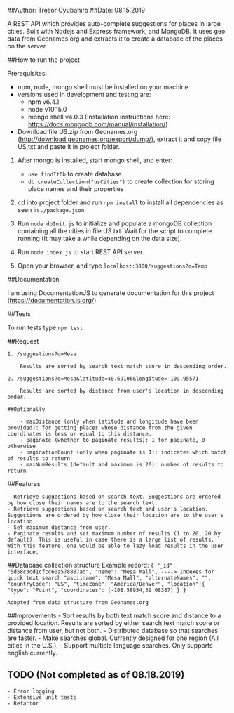 ##Author: Tresor Cyubahiro
##Date: 08.15.2019

A REST API which provides auto-complete suggestions for places in large cities. Built with Nodejs and Express framework, and MongoDB. It uses geo data from Geonames.org and extracts it to create a database of the places on the server. 

##How to run the project
	
Prerequisites:
- npm, node, mongo shell must be installed on your machine
- versions used in development and testing are:
	- npm v6.4.1
	- node v10.15.0
	- mongo shell v4.0.3 (Installation instructions here: https://docs.mongodb.com/manual/installation/)
- Download file US.zip from Geonames.org (http://download.geonames.org/export/dump/), extract it and copy file US.txt and paste it in project folder.

1. After mongo is installed, start mongo shell, and enter:
	- `use findItDb` to create database
	- `db.createCollection("usCities")` to create collection for storing place names and their properties

2. cd into project folder and run `npm install` to install all dependencies as seen in `./package.json`
3. Run `node dbInit.js` to initialize and populate a mongoDB collection containing all
   the cities in file US.txt. Wait for the script to complete running (It may take a while depending on the data size).
4. Run `node index.js` to start REST API server. 
5. Open your browser, and type `localhost:3000/suggestions?q=Temp`

##Documentation

I am using DocumentationJS to generate documentation for this project (https://documentation.js.org/)

##Tests

To run tests type `npm test`
	
##Request
	
	1. /suggestions?q=Mesa

		Results are sorted by search text match score in descending order.

	2. /suggestions?q=Mesa&latitude=40.69106&longitude=-109.95571

		Results are sorted by distance from user's location in descending order.

	##Optionally

		- maxDistance (only when latitude and longitude have been provided): for getting places whose distance from the given coordinates is less or equal to this distance.
		- paginate (whether to paginate results): 1 for paginate, 0 otherwise
		- paginationCount (only when paginate is 1): indicates which batch of results to return 
		- maxNumResults (default and maximum is 20): number of results to return

##Features
	
	- Retrieve suggestions based on search text. Suggestions are ordered by how close their names are to the search text. 
	- Retrieve suggestions based on search text and user's location. Suggestions are ordered by how close their location are to the user's location.
	- Set maximum distance from user.
	- Paginate results and set maximum number of results (1 to 20, 20 by default). This is useful in case there is a large list of results. With this feature, one would be able to lazy load results in the user interface.

##Database collection structure
	Example record: `{
		"_id": "5d58c3cd1cfcc60a578887ad",
		"name": "Mesa Mall", ----> Indexes for quick text search
		"asciiname": "Mesa Mall",
		"alternateNames": "",
		"countryCode": "US",
		"timeZone": "America/Denver",
		"location":{
			"type": "Point",
			"coordinates": [-108.58954,39.08387]
		}
	}`

	Adopted from data structure from Geonames.org

##Improvements
	- Sort results by both text match score and distance to a provided location. Results are sorted by either search text match score or distance from user, but not both.
	- Distributed database so that searches are faster.
	- Make searches global. Currently designed for one region (All cities in the U.S.).
	- Support multiple language searches. Only supports english currently.


## TODO (Not completed as of 08.18.2019)
	- Error logging
	- Extensive unit tests
	- Refactor
